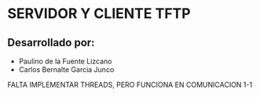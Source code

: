 # SERVIDOR Y CLIENTE TFTP
## Desarrollado por:
- Paulino de la Fuente Lizcano
- Carlos Bernalte Garcia Junco

FALTA IMPLEMENTAR THREADS, PERO FUNCIONA EN COMUNICACION 1-1
